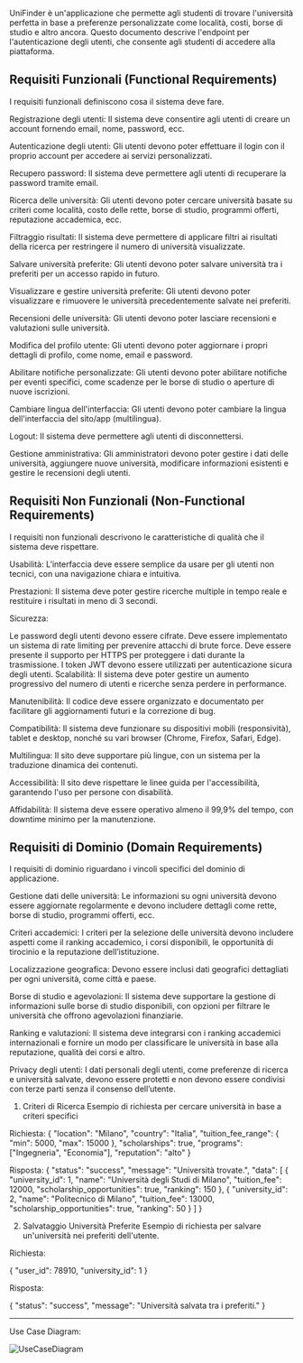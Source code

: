UniFinder è un'applicazione che permette agli studenti di trovare l'università perfetta in base a preferenze personalizzate come località, costi, borse di studio e altro ancora. Questo documento descrive l'endpoint per l'autenticazione degli utenti, che consente agli studenti di accedere alla piattaforma.

**Requisiti Funzionali (Functional Requirements)**
---------------------------------------------------------------------------------------------------------------------------------------
I requisiti funzionali definiscono cosa il sistema deve fare.

Registrazione degli utenti: Il sistema deve consentire agli utenti di creare un account fornendo email, nome, password, ecc.

Autenticazione degli utenti: Gli utenti devono poter effettuare il login con il proprio account per accedere ai servizi personalizzati.

Recupero password: Il sistema deve permettere agli utenti di recuperare la password tramite email.

Ricerca delle università: Gli utenti devono poter cercare università basate su criteri come località, costo delle rette, borse di studio, programmi offerti, reputazione accademica, ecc.

Filtraggio risultati: Il sistema deve permettere di applicare filtri ai risultati della ricerca per restringere il numero di università visualizzate.

Salvare università preferite: Gli utenti devono poter salvare università tra i preferiti per un accesso rapido in futuro.

Visualizzare e gestire università preferite: Gli utenti devono poter visualizzare e rimuovere le università precedentemente salvate nei preferiti.

Recensioni delle università: Gli utenti devono poter lasciare recensioni e valutazioni sulle università.

Modifica del profilo utente: Gli utenti devono poter aggiornare i propri dettagli di profilo, come nome, email e password.

Abilitare notifiche personalizzate: Gli utenti devono poter abilitare notifiche per eventi specifici, come scadenze per le borse di studio o aperture di nuove iscrizioni.

Cambiare lingua dell'interfaccia: Gli utenti devono poter cambiare la lingua dell'interfaccia del sito/app (multilingua).

Logout: Il sistema deve permettere agli utenti di disconnettersi.

Gestione amministrativa: Gli amministratori devono poter gestire i dati delle università, aggiungere nuove università, modificare informazioni esistenti e gestire le recensioni degli utenti.


**Requisiti Non Funzionali (Non-Functional Requirements)**
---------------------------------------------------------------------------------------------------------------------------------------

I requisiti non funzionali descrivono le caratteristiche di qualità che il sistema deve rispettare.

Usabilità: L’interfaccia deve essere semplice da usare per gli utenti non tecnici, con una navigazione chiara e intuitiva.

Prestazioni: Il sistema deve poter gestire ricerche multiple in tempo reale e restituire i risultati in meno di 3 secondi.

Sicurezza:

Le password degli utenti devono essere cifrate.
Deve essere implementato un sistema di rate limiting per prevenire attacchi di brute force.
Deve essere presente il supporto per HTTPS per proteggere i dati durante la trasmissione.
I token JWT devono essere utilizzati per autenticazione sicura degli utenti.
Scalabilità: Il sistema deve poter gestire un aumento progressivo del numero di utenti e ricerche senza perdere in performance.

Manutenibilità: Il codice deve essere organizzato e documentato per facilitare gli aggiornamenti futuri e la correzione di bug.

Compatibilità: Il sistema deve funzionare su dispositivi mobili (responsività), tablet e desktop, nonché su vari browser (Chrome, Firefox, Safari, Edge).

Multilingua: Il sito deve supportare più lingue, con un sistema per la traduzione dinamica dei contenuti.

Accessibilità: Il sito deve rispettare le linee guida per l'accessibilità, garantendo l'uso per persone con disabilità.

Affidabilità: Il sistema deve essere operativo almeno il 99,9% del tempo, con downtime minimo per la manutenzione.

**Requisiti di Dominio (Domain Requirements)**
---------------------------------------------------------------------------------------------------------------------------------------

I requisiti di dominio riguardano i vincoli specifici del dominio di applicazione.

Gestione dati delle università: Le informazioni su ogni università devono essere aggiornate regolarmente e devono includere dettagli come rette, borse di studio, programmi offerti, ecc.

Criteri accademici: I criteri per la selezione delle università devono includere aspetti come il ranking accademico, i corsi disponibili, le opportunità di tirocinio e la reputazione dell’istituzione.

Localizzazione geografica: Devono essere inclusi dati geografici dettagliati per ogni università, come città e paese.

Borse di studio e agevolazioni: Il sistema deve supportare la gestione di informazioni sulle borse di studio disponibili, con opzioni per filtrare le università che offrono agevolazioni finanziarie.

Ranking e valutazioni: Il sistema deve integrarsi con i ranking accademici internazionali e fornire un modo per classificare le università in base alla reputazione, qualità dei corsi e altro.

Privacy degli utenti: I dati personali degli utenti, come preferenze di ricerca e università salvate, devono essere protetti e non devono essere condivisi con terze parti senza il consenso dell’utente.



1. Criteri di Ricerca
Esempio di richiesta per cercare università in base a criteri specifici

Richiesta:
{
  "location": "Milano",
  "country": "Italia",
  "tuition_fee_range": {
    "min": 5000,
    "max": 15000
  },
  "scholarships": true,
  "programs": ["Ingegneria", "Economia"],
  "reputation": "alto"
}

Risposta:
{
  "status": "success",
  "message": "Università trovate.",
  "data": [
    {
      "university_id": 1,
      "name": "Università degli Studi di Milano",
      "tuition_fee": 12000,
      "scholarship_opportunities": true,
      "ranking": 150
    },
    {
      "university_id": 2,
      "name": "Politecnico di Milano",
      "tuition_fee": 13000,
      "scholarship_opportunities": true,
      "ranking": 50
    }
  ]
}

2. Salvataggio Università Preferite
Esempio di richiesta per salvare un'università nei preferiti dell'utente.

Richiesta:

{
  "user_id": 78910,
  "university_id": 1
}

Risposta:

{
  "status": "success",
  "message": "Università salvata tra i preferiti."
}




--------------------------------------------------------------------------------------------------------

Use Case Diagram:

![UseCaseDiagram](https://github.com/user-attachments/assets/4b72b21e-294b-4b1f-afdc-9ad098066937)


